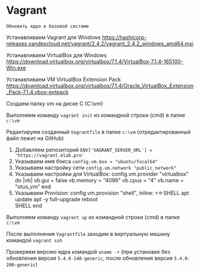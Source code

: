 # Vagrant
`Обновить ядро в базовой системе`

Устанавливаем Vagrant для Windows https://hashicorp-releases.yandexcloud.net/vagrant/2.4.2/vagrant_2.4.2_windows_amd64.msi

Устанавливаем VirtualBox для Windows https://download.virtualbox.org/virtualbox/7.1.4/VirtualBox-7.1.4-165100-Win.exe

Устанавливаем VM VirtualBox Extension Pack https://download.virtualbox.org/virtualbox/7.1.4/Oracle_VirtualBox_Extension_Pack-7.1.4.vbox-extpack

Создаем папку vm на диске C (C:\vm)

Выполняем команду `vagrant init` из командной строки (cmd) в папке `c:\vm`

Редактируем созданный `Vagrantfile` в папке `c:\vm` (отредактированный файл лежит на GitHub)

1. Добавляем репозиторий  `ENV['VAGRANT_SERVER_URL'] = 'https://vagrant.elab.pro'`
2. Указываем имя бокса `config.vm.box = "ubuntu/focal64"`
3. Указываем настройку сети `config.vm.network "public_network"`
4. Указываем настройки для VirtualBox:
   config.vm.provider "virtualbox" do |vb|
     vb.gui = false
     vb.memory = "4096"
     vb.cpus = "4"
     vb.name = "otus_vm"
  end
5. Указываем Provision:
   config.vm.provision "shell", inline: <<-SHELL
      apt update
      apt -y full-upgrade
      reboot           
  SHELL
end

Выполняем команду `vagrant up` из командной строки (cmd) в папке `c:\vm`

После выполнения `Vagrantfile` заходим в виртуальную машину командой `vagrant ssh`

Проверяем версию ядра командой `uname -r` (при установке без обновления версия `5.4.0-148-generic`, после обновления версия `5.4.0-200-generic`)
